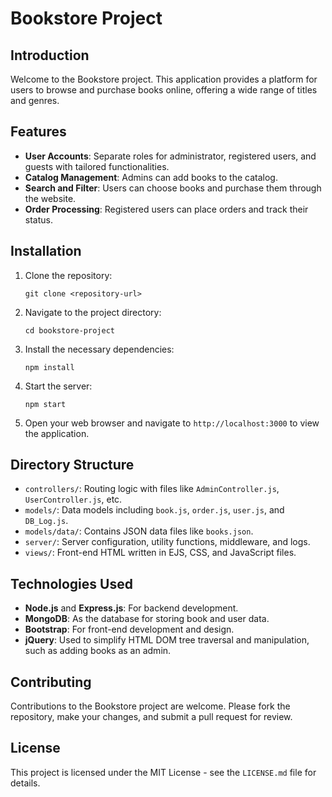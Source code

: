 
# Bookstore Project

## Introduction
Welcome to the Bookstore project. This application provides a platform for users to browse and purchase books online, offering a wide range of titles and genres.

## Features
- **User Accounts**: Separate roles for administrator, registered users, and guests with tailored functionalities.
- **Catalog Management**: Admins can add books to the catalog.
- **Search and Filter**: Users can choose books and purchase them through the website.
- **Order Processing**: Registered users can place orders and track their status.

## Installation

1. Clone the repository:
   ```
   git clone <repository-url>
   ```
2. Navigate to the project directory:
   ```
   cd bookstore-project
   ```
3. Install the necessary dependencies:
   ```
   npm install
   ```
4. Start the server:
   ```
   npm start
   ```
5. Open your web browser and navigate to `http://localhost:3000` to view the application.

## Directory Structure

- `controllers/`: Routing logic with files like `AdminController.js`, `UserController.js`, etc.
- `models/`: Data models including `book.js`, `order.js`, `user.js`, and `DB_Log.js`.
- `models/data/`: Contains JSON data files like `books.json`.
- `server/`: Server configuration, utility functions, middleware, and logs.
- `views/`: Front-end HTML written in EJS, CSS, and JavaScript files.

## Technologies Used

- **Node.js** and **Express.js**: For backend development.
- **MongoDB**: As the database for storing book and user data.
- **Bootstrap**: For front-end development and design.
- **jQuery**: Used to simplify HTML DOM tree traversal and manipulation, such as adding books as an admin.

## Contributing

Contributions to the Bookstore project are welcome. Please fork the repository, make your changes, and submit a pull request for review.

## License

This project is licensed under the MIT License - see the `LICENSE.md` file for details.
